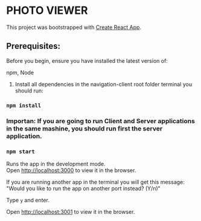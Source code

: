 
# PHOTO VIEWER

This project was bootstrapped with [Create React App](https://github.com/facebook/create-react-app).

## Prerequisites:

Before you begin, ensure you have installed the latest version of:

npm, Node

1) Install all dependencies in the navigation-client root folder terminal you should run:

### `npm install`

### Importan: If you are going to run Client and Server applications in the same mashine, you should run first the server application.

### `npm start`

Runs the app in the development mode.<br />
Open [http://localhost:3000](http://localhost:3000) to view it in the browser.

If you are running another app in the terminal you will get this message:
"Would you like to run the app on another port instead? (Y/n)"

Type `y` and enter.

Open [http://localhost:3001](http://localhost:3001) to view it in the browser.


